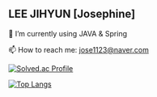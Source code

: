 ## LEE JIHYUN [Josephine]


🌱 I’m currently using JAVA & Spring

📫 How to reach me: jose1123@naver.com

[![Solved.ac Profile](http://mazassumnida.wtf/api/v2/generate_badge?boj=jihyun_lee)](https://solved.ac/jihyun_lee/)

[![Top Langs](https://github-readme-stats.vercel.app/api/top-langs/?username=ceojosephinelee)](https://github.com/anuraghazra/github-readme-stats)

